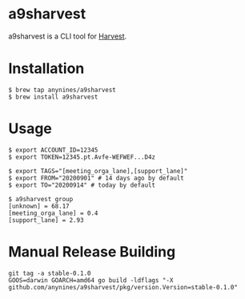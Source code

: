 # a9sharvest

a9sharvest is a CLI tool for [Harvest](https://www.getharvest.com/).

# Installation

```shell
$ brew tap anynines/a9sharvest
$ brew install a9sharvest
```

# Usage

```shell
$ export ACCOUNT_ID=12345
$ export TOKEN=12345.pt.Avfe-WEFWEF...D4z

$ export TAGS="[meeting_orga_lane],[support_lane]"
$ export FROM="20200901" # 14 days ago by default
$ export TO="20200914" # today by default

$ a9sharvest group
[unknown] = 68.17
[meeting_orga_lane] = 0.4
[support_lane] = 2.93
```

# Manual Release Building

```shell
git tag -a stable-0.1.0
GOOS=darwin GOARCH=amd64 go build -ldflags "-X github.com/anynines/a9sharvest/pkg/version.Version=stable-0.1.0"
```
